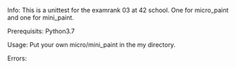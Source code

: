 Info: This is a unittest for the examrank 03 at 42 school. One for micro_paint and one for mini_paint.

Prerequisits: Python3.7 

Usage: Put your own micro/mini_paint in the my directory.

Errors:
